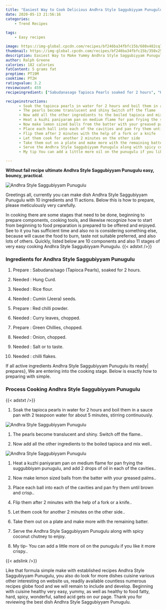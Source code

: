 ```yaml
---
title: "Easiest Way to Cook Delicious Andhra Style Saggubiyyam Punugulu"
date: 2020-05-13 21:56:16
categories:
    - Trend Recipes
    
tags:
    - Easy recipes

image: https://img-global.cpcdn.com/recipes/bf246ba34fbfc15b/680x482cq70/andhra-style-saggubiyyam-punugulu-recipe-main-photo.jpg
thumbnail: https://img-global.cpcdn.com/recipes/bf246ba34fbfc15b/350x250cq70/andhra-style-saggubiyyam-punugulu-recipe-main-photo.jpg
description: Easiest Way to Make Yummy Andhra Style Saggubiyyam Punugulu with 10 ingredients and 11 stages of easy cooking.
author: Ralph Greene
calories: 182 calories
fatContent: 5 grams fat
preptime: PT19M
cooktime: PT2H
ratingvalue: 3.2
reviewcount: 459
recipeingredient: ["Sabudanasago Tapioca Pearls soaked for 2 hours", "Hung Curd", "Rice flour", "Cumin Jeera seeds", "Red chilli powder", "Curry leaves chopped", "Green Chillies chopped", "Onion chopped", "Salt or to taste", "chilli flakes"]

recipeinstructions: 
      - Soak the tapioca pearls in water for 2 hours and boil them in a sauce pan with 2 teaspoon water for about 5 minutes stirring continuously 
      - The pearls become translucent and shiny Switch off the flame 
      - Now add all the other ingredients to the boiled tapioca and mix well 
      - Heat a kuzhi paniyaram pan on medium flame for pan frying the suggubbiyam punugulu and add 2 drops of oil in each of the cavities 
      - Now make lemon sized balls from the batter with your greased palms 
      - Place each ball into each of the cavities and pan fry them until brown and crisp 
      - Flip them after 2 minutes with the help of a fork or a knife 
      - Let them cook for another 2 minutes on the other side 
      - Take them out on a plate and make more with the remaining batter 
      - Serve the Andhra Style Saggubiyyam Punugulu along with spicy coconut chutney to enjoy 
      - My tip You can add a little more oil on the punugulu if you like it more crispy

---
```




**Without fail recipe ultimate Andhra Style Saggubiyyam Punugulu easy, bouncy, practical**. 


![Andhra Style Saggubiyyam Punugulu](https://img-global.cpcdn.com/recipes/bf246ba34fbfc15b/680x482cq70/andhra-style-saggubiyyam-punugulu-recipe-main-photo.jpg "Andhra Style Saggubiyyam Punugulu")




Greetings all, currently you can make dish Andhra Style Saggubiyyam Punugulu with 10 ingredients and 11 actions. Below this is how to prepare, please meticulously very carefully.

In cooking there are some stages that need to be done, beginning to prepare components, cooking tools, and likewise recognize how to start from beginning to food preparation is prepared to be offered and enjoyed. See to it you has sufficient time and also no is considering something else, because will cause the food to burn, taste not suitable preferred, and also lots of others. Quickly, listed below are 10 components and also 11 stages of very easy cooking Andhra Style Saggubiyyam Punugulu.
{{< adstxt />}}

### Ingredients for Andhra Style Saggubiyyam Punugulu


1. Prepare  : Sabudana/sago (Tapioca Pearls), soaked for 2 hours.

1. Needed  : Hung Curd.

1. Needed  : Rice flour.

1. Needed  : Cumin (Jeera) seeds.

1. Prepare  : Red chilli powder.

1. Needed  : Curry leaves, chopped.

1. Prepare  : Green Chillies, chopped.

1. Needed  : Onion, chopped.

1. Needed  : Salt or to taste.

1. Needed  : chilli flakes.



If all active ingredients Andhra Style Saggubiyyam Punugulu its ready| prepares}, We are entering into the cooking stage. Below is exactly how to preparing with simple.

### Process Cooking Andhra Style Saggubiyyam Punugulu

{{< adstxt />}}


1. Soak the tapioca pearls in water for 2 hours and boil them in a sauce pan with 2 teaspoon water for about 5 minutes, stirring continuously.



![Andhra Style Saggubiyyam Punugulu](https://img-global.cpcdn.com/steps/12b1298b0a373659/160x128cq70/andhra-style-saggubiyyam-punugulu-recipe-step-1-photo.jpg" "Andhra Style Saggubiyyam Punugulu")



1. The pearls become translucent and shiny. Switch off the flame..



1. Now add all the other ingredients to the boiled tapioca and mix well..



![Andhra Style Saggubiyyam Punugulu](https://img-global.cpcdn.com/steps/e96a1466b95432ee/160x128cq70/andhra-style-saggubiyyam-punugulu-recipe-step-3-photo.jpg" "Andhra Style Saggubiyyam Punugulu")



1. Heat a kuzhi paniyaram pan on medium flame for pan frying the suggubbiyam punugulu, and add 2 drops of oil in each of the cavities..



1. Now make lemon sized balls from the batter with your greased palms..



1. Place each ball into each of the cavities and pan fry them until brown and crisp..



1. Flip them after 2 minutes with the help of a fork or a knife..



1. Let them cook for another 2 minutes on the other side..



1. Take them out on a plate and make more with the remaining batter.



1. Serve the Andhra Style Saggubiyyam Punugulu along with spicy coconut chutney to enjoy.



1. My tip- You can add a little more oil on the punugulu if you like it more crispy..





{{< adslink />}}

Like that formula simple make with established recipes Andhra Style Saggubiyyam Punugulu, you also do look for more dishes cuisine various other interesting on website us, readily available countless numerous recipes globe food and we will remain to include and develop. Beginning with cuisine healthy very easy, yummy, as well as healthy to food fatty, hard, spicy, wonderful, salted acid gets on our page. Thank you for reviewing the best dish Andhra Style Saggubiyyam Punugulu.
